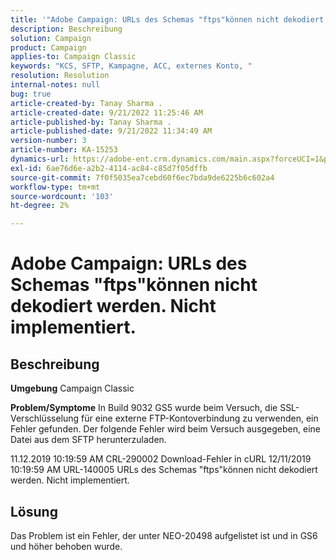 ```yaml
---
title: '"Adobe Campaign: URLs des Schemas "ftps"können nicht dekodiert werden. Nicht implementiert."'
description: Beschreibung
solution: Campaign
product: Campaign
applies-to: Campaign Classic
keywords: "KCS, SFTP, Kampagne, ACC, externes Konto, "
resolution: Resolution
internal-notes: null
bug: true
article-created-by: Tanay Sharma .
article-created-date: 9/21/2022 11:25:46 AM
article-published-by: Tanay Sharma .
article-published-date: 9/21/2022 11:34:49 AM
version-number: 3
article-number: KA-15253
dynamics-url: https://adobe-ent.crm.dynamics.com/main.aspx?forceUCI=1&pagetype=entityrecord&etn=knowledgearticle&id=6ac94522-a039-ed11-9db1-002248086735
exl-id: 6ae76d6e-a2b2-4114-ac84-c85d7f05dffb
source-git-commit: 7f0f5035ea7cebd60f6ec7bda9de6225b6c602a4
workflow-type: tm+mt
source-wordcount: '103'
ht-degree: 2%

---
```


# Adobe Campaign: URLs des Schemas &quot;ftps&quot;können nicht dekodiert werden. Nicht implementiert.

## Beschreibung

<b>Umgebung</b>
Campaign Classic


<b>Problem/Symptome</b>
In Build 9032 GS5 wurde beim Versuch, die SSL-Verschlüsselung für eine externe FTP-Kontoverbindung zu verwenden, ein Fehler gefunden. Der folgende Fehler wird beim Versuch ausgegeben, eine Datei aus dem SFTP herunterzuladen.

11.12.2019 10:19:59 AM CRL-290002 Download-Fehler in cURL 12/11/2019 10:19:59 AM URL-140005 URLs des Schemas &quot;ftps&quot;können nicht dekodiert werden. Nicht implementiert.




## Lösung


Das Problem ist ein Fehler, der unter NEO-20498 aufgelistet ist und in GS6 und höher behoben wurde.

